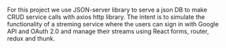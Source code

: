 For this project we use JSON-server library to serve a json DB to make CRUD service calls with axios http library. 
The intent is to simulate the functionality of a streming service where the users can sign in with Google API and OAuth 2.0 and manage their streams using React forms, router, redux and thunk.